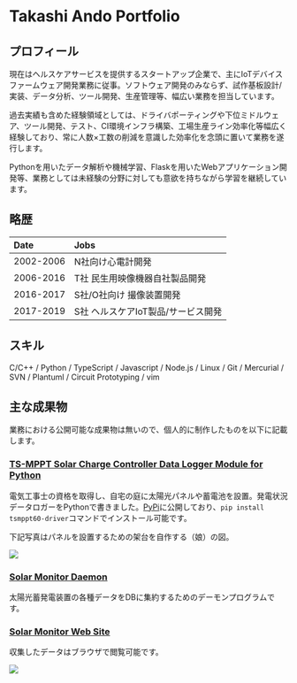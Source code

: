 # Takashi Ando Portfolio

## プロフィール

現在はヘルスケアサービスを提供するスタートアップ企業で、主にIoTデバイスファームウェア開発業務に従事。ソフトウェア開発のみならず、試作基板設計/実装、データ分析、ツール開発、生産管理等、幅広い業務を担当しています。

過去実績も含めた経験領域としては、ドライバポーティングや下位ミドルウェア、ツール開発、テスト、CI環境インフラ構築、工場生産ライン効率化等幅広く経験しており、常に人数×工数の削減を意識した効率化を念頭に置いて業務を遂行します。

Pythonを用いたデータ解析や機械学習、Flaskを用いたWebアプリケーション開発等、業務としては未経験の分野に対しても意欲を持ちながら学習を継続しています。

## 略歴

| Date | Jobs |
|:----|:----|
| 2002-2006 | N社向け心電計開発 |
| 2006-2016 | T社 民生用映像機器自社製品開発 |
| 2016-2017 | S社/O社向け 撮像装置開発 |
| 2017-2019 | S社 ヘルスケアIoT製品/サービス開発 |

## スキル

C/C++ / Python / TypeScript / Javascript / Node.js / Linux / Git / Mercurial / SVN / Plantuml / Circuit Prototyping / vim

## 主な成果物

業務における公開可能な成果物は無いので、個人的に制作したものを以下に記載します。

### [TS-MPPT Solar Charge Controller Data Logger Module for Python](https://pypi.org/project/tsmppt60-driver/)

電気工事士の資格を取得し、自宅の庭に太陽光パネルや蓄電池を設置。発電状況データロガーをPythonで書きました。[PyPi](https://pypi.org/project/tsmppt60-driver/)に公開しており、`pip install tsmppt60-driver`コマンドでインストール可能です。

下記写真はパネルを設置するための架台を自作する（娘）の図。

![](https://farm1.staticflickr.com/778/23246846115_6b302c0b24_z_d.jpg)

### [Solar Monitor Daemon](https://github.com/dodo5522/solar_monitor)

太陽光蓄発電装置の各種データをDBに集約するためのデーモンプログラムです。

### [Solar Monitor Web Site](https://grid.uribou.tokyo/)

収集したデータはブラウザで閲覧可能です。

![](https://farm5.staticflickr.com/4209/35086175820_e43aa99a9d_z_d.jpg)

